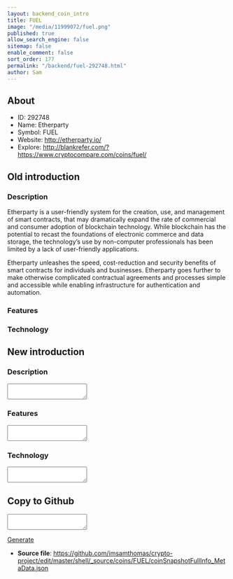 ```yaml
---
layout: backend_coin_intro
title: FUEL
image: "/media/11999072/fuel.png"
published: true
allow_search_engine: false
sitemap: false
enable_comment: false
sort_order: 177
permalink: "/backend/fuel-292748.html"
author: Sam
---
```


## About

- ID: 292748
- Name: Etherparty
- Symbol: FUEL
- Website: http://etherparty.io/
- Explore: http://blankrefer.com/?https://www.cryptocompare.com/coins/fuel/


## Old introduction

### Description

<p>Etherparty is a user-friendly system for the creation, use, and management of smart contracts, that may dramatically expand the rate of commercial and consumer adoption of blockchain technology. While blockchain has the potential to recast the foundations of electronic commerce and data storage, the technology’s use by non-computer professionals has been limited by a lack of user-friendly applications.</p><p>Etherparty unleashes the speed, cost-reduction and security benefits of smart contracts for individuals and businesses. Etherparty goes further to make otherwise complicated contractual agreements and processes simple and accessible while enabling infrastructure for authentication and automation.</p>

### Features


### Technology




## New introduction


### Description
<textarea id="meta_description" name="description"></textarea>

### Features
<textarea id="meta_features" name="features"></textarea>

### Technology
<textarea id="meta_technology" name="technology"></textarea>


## Copy to Github

<textarea id="coinsnapshotfullinfo_metadata"></textarea>

<a href="#gen" onclick="generateMetaDatJson()">Generate</a>

- **Source file**: <a href="https://github.com/imsamthomas/crypto-project/edit/master/shell/_source/coins/FUEL/coinSnapshotFullInfo_MetaData.json">https://github.com/imsamthomas/crypto-project/edit/master/shell/_source/coins/FUEL/coinSnapshotFullInfo_MetaData.json</a>

